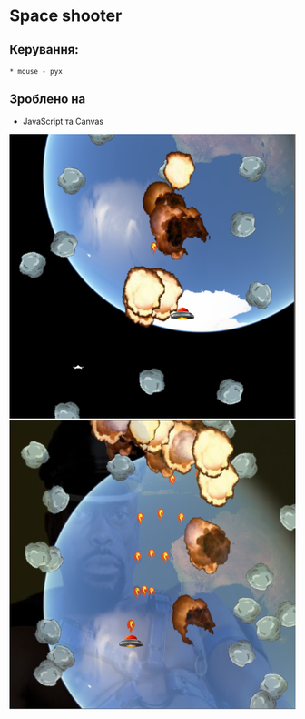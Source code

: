 ﻿# Space shooter
## Керування:
 	* mouse - рух

## Зроблено на
 * JavaScript та Canvas

![](readme/img1.png)
![](readme/img2.png)